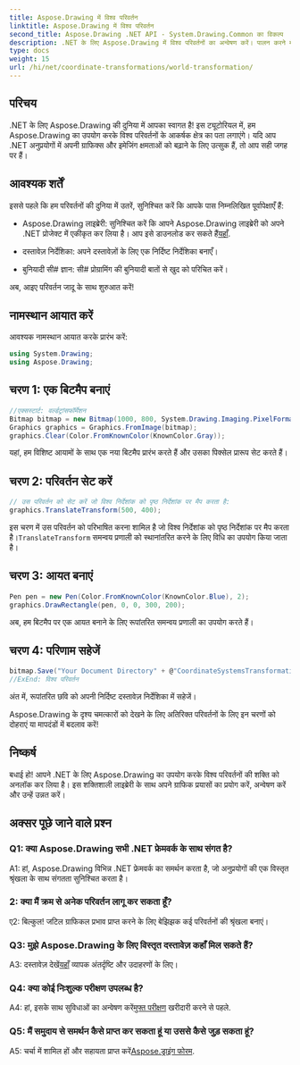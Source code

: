```yaml
---
title: Aspose.Drawing में विश्व परिवर्तन
linktitle: Aspose.Drawing में विश्व परिवर्तन
second_title: Aspose.Drawing .NET API - System.Drawing.Common का विकल्प
description: .NET के लिए Aspose.Drawing में विश्व परिवर्तनों का अन्वेषण करें। पालन करने में आसान चरणों के साथ अपने ग्राफ़िक्स को उन्नत करें।
type: docs
weight: 15
url: /hi/net/coordinate-transformations/world-transformation/
---
```

## परिचय

.NET के लिए Aspose.Drawing की दुनिया में आपका स्वागत है! इस ट्यूटोरियल में, हम Aspose.Drawing का उपयोग करके विश्व परिवर्तनों के आकर्षक क्षेत्र का पता लगाएंगे। यदि आप .NET अनुप्रयोगों में अपनी ग्राफिक्स और इमेजिंग क्षमताओं को बढ़ाने के लिए उत्सुक हैं, तो आप सही जगह पर हैं।

## आवश्यक शर्तें

इससे पहले कि हम परिवर्तनों की दुनिया में उतरें, सुनिश्चित करें कि आपके पास निम्नलिखित पूर्वापेक्षाएँ हैं:

-  Aspose.Drawing लाइब्रेरी: सुनिश्चित करें कि आपने Aspose.Drawing लाइब्रेरी को अपने .NET प्रोजेक्ट में एकीकृत कर लिया है। आप इसे डाउनलोड कर सकते हैं[यहाँ](https://releases.aspose.com/drawing/net/).

- दस्तावेज़ निर्देशिका: अपने दस्तावेज़ों के लिए एक निर्दिष्ट निर्देशिका बनाएँ।

- बुनियादी सी# ज्ञान: सी# प्रोग्रामिंग की बुनियादी बातों से खुद को परिचित करें।

अब, आइए परिवर्तन जादू के साथ शुरुआत करें!

## नामस्थान आयात करें

आवश्यक नामस्थान आयात करके प्रारंभ करें:

```csharp
using System.Drawing;
using Aspose.Drawing;
```

## चरण 1: एक बिटमैप बनाएं

```csharp
//एक्सस्टार्ट: वर्ल्डट्रांसफॉर्मेशन
Bitmap bitmap = new Bitmap(1000, 800, System.Drawing.Imaging.PixelFormat.Format32bppPArgb);
Graphics graphics = Graphics.FromImage(bitmap);
graphics.Clear(Color.FromKnownColor(KnownColor.Gray));
```

यहां, हम विशिष्ट आयामों के साथ एक नया बिटमैप प्रारंभ करते हैं और उसका पिक्सेल प्रारूप सेट करते हैं।

## चरण 2: परिवर्तन सेट करें

```csharp
// उस परिवर्तन को सेट करें जो विश्व निर्देशांक को पृष्ठ निर्देशांक पर मैप करता है:
graphics.TranslateTransform(500, 400);
```

 इस चरण में उस परिवर्तन को परिभाषित करना शामिल है जो विश्व निर्देशांक को पृष्ठ निर्देशांक पर मैप करता है।`TranslateTransform` समन्वय प्रणाली को स्थानांतरित करने के लिए विधि का उपयोग किया जाता है।

## चरण 3: आयत बनाएं

```csharp
Pen pen = new Pen(Color.FromKnownColor(KnownColor.Blue), 2);
graphics.DrawRectangle(pen, 0, 0, 300, 200);
```

अब, हम बिटमैप पर एक आयत बनाने के लिए रूपांतरित समन्वय प्रणाली का उपयोग करते हैं।

## चरण 4: परिणाम सहेजें

```csharp
bitmap.Save("Your Document Directory" + @"CoordinateSystemsTransformations\WorldTransformation_out.png");
//ExEnd: विश्व परिवर्तन
```

अंत में, रूपांतरित छवि को अपनी निर्दिष्ट दस्तावेज़ निर्देशिका में सहेजें।

Aspose.Drawing के दृश्य चमत्कारों को देखने के लिए अतिरिक्त परिवर्तनों के लिए इन चरणों को दोहराएं या मापदंडों में बदलाव करें!

## निष्कर्ष

बधाई हो! आपने .NET के लिए Aspose.Drawing का उपयोग करके विश्व परिवर्तनों की शक्ति को अनलॉक कर लिया है। इस शक्तिशाली लाइब्रेरी के साथ अपने ग्राफिक प्रयासों का प्रयोग करें, अन्वेषण करें और उन्हें उन्नत करें।

## अक्सर पूछे जाने वाले प्रश्न

### Q1: क्या Aspose.Drawing सभी .NET फ्रेमवर्क के साथ संगत है?

A1: हां, Aspose.Drawing विभिन्न .NET फ्रेमवर्क का समर्थन करता है, जो अनुप्रयोगों की एक विस्तृत श्रृंखला के साथ संगतता सुनिश्चित करता है।

### 2: क्या मैं क्रम से अनेक परिवर्तन लागू कर सकता हूँ?

ए2: बिल्कुल! जटिल ग्राफिकल प्रभाव प्राप्त करने के लिए बेझिझक कई परिवर्तनों की श्रृंखला बनाएं।

### Q3: मुझे Aspose.Drawing के लिए विस्तृत दस्तावेज़ कहाँ मिल सकते हैं?

 A3: दस्तावेज़ देखें[यहाँ](https://reference.aspose.com/drawing/net/) व्यापक अंतर्दृष्टि और उदाहरणों के लिए।

### Q4: क्या कोई निःशुल्क परीक्षण उपलब्ध है?

 A4: हां, इसके साथ सुविधाओं का अन्वेषण करें[मुफ्त परीक्षण](https://releases.aspose.com/) खरीदारी करने से पहले.

### Q5: मैं समुदाय से समर्थन कैसे प्राप्त कर सकता हूं या उससे कैसे जुड़ सकता हूं?

 A5: चर्चा में शामिल हों और सहायता प्राप्त करें[Aspose.ड्राइंग फोरम](https://forum.aspose.com/c/diagram/17).